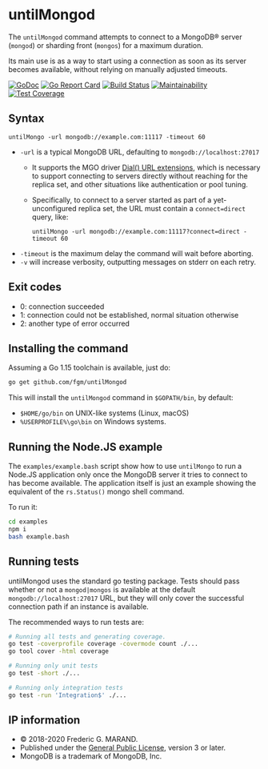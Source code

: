 # untilMongod

The `untilMongod` command attempts to connect to a MongoDB® server (`mongod`) or 
sharding front (`mongos`) for a maximum duration.

Its main use is as a way to start using a connection as soon as its server 
becomes available, without relying on manually adjusted timeouts.

[![GoDoc](https://godoc.org/github.com/fgm/untilMongod?status.svg)](https://godoc.org/github.com/fgm/untilMongod)
[![Go Report Card](https://goreportcard.com/badge/github.com/fgm/untilMongod)](https://goreportcard.com/report/github.com/fgm/untilMongod)
[![Build Status](https://travis-ci.org/fgm/untilMongod.svg?branch=develop)](https://travis-ci.org/fgm/untilMongod)
[![Maintainability](https://api.codeclimate.com/v1/badges/84de4f16f20af011cee0/maintainability)](https://codeclimate.com/github/fgm/untilMongod/maintainability)
[![Test Coverage](https://api.codeclimate.com/v1/badges/84de4f16f20af011cee0/test_coverage)](https://codeclimate.com/github/fgm/untilMongod/test_coverage)

## Syntax

    untilMongo -url mongodb://example.com:11117 -timeout 60
    
* `-url` is a typical MongoDB URL, defaulting to `mongodb://localhost:27017`
  * It supports the MGO driver [Dial() URL extensions], which is necessary to support connecting to servers directly without
    reaching for the replica set, and other situations like authentication or pool tuning. 
   * Specifically, to connect to a server started as part of a yet-unconfigured replica set, the URL must contain a
     `connect=direct` query, like:
        
         untilMongo -url mongodb://example.com:11117?connect=direct -timeout 60
* `-timeout` is the maximum delay the command will wait before aborting.
* `-v` will increase verbosity, outputting messages on stderr on each retry.

[Dial() URL extensions]: https://godoc.org/github.com/globalsign/mgo#Dial


## Exit codes

* 0: connection succeeded
* 1: connection could not be established, normal situation otherwise
* 2: another type of error occurred


## Installing the command

Assuming a Go 1.15 toolchain is available, just do:

```bash
go get github.com/fgm/untilMongod
```

This will install the `untilMongod` command in `$GOPATH/bin`, by default:

* `$HOME/go/bin` on UNIX-like systems (Linux, macOS) 
* `%USERPROFILE%\go\bin` on Windows systems.


## Running the Node.JS example

The `examples/example.bash` script show how to use `untilMongo` to run a Node.JS 
application only once the MongoDB server it tries to connect to has become 
available. The application itself is just an example showing the equivalent of
the `rs.Status()` mongo shell command.

To run it:

```bash
cd examples
npm i
bash example.bash
``` 


## Running tests

untilMongod uses the standard go testing package. Tests should pass whether or
not a `mongod|mongos` is available at the default `mongodb://localhost:27017`
URL, but they will only cover the successful connection path if an instance is
available.

The recommended ways to run tests are:

```bash
# Running all tests and generating coverage.
go test -coverprofile coverage -covermode count ./...
go tool cover -html coverage

# Running only unit tests
go test -short ./...

# Running only integration tests
go test -run 'Integration$' ./...
```


## IP information

* © 2018-2020 Frederic G. MARAND.
* Published under the [General Public License](LICENSE), version 3 or later.
* MongoDB is a trademark of MongoDB, Inc.
